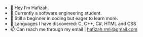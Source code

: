 - 👋 Hey I’m Hafizah.
- 👀 Currently a software engineering student.
- 🌱 Still a beginner in coding but eager to learn more.
- 💞️ Languages I have discovered: C, C++, C#, HTML and CSS
- 📫 Can reach me through my email | hafizah.rmli@gmail.com

<!---
Hafiiii/Hafiiii is a ✨ special ✨ repository because its `README.md` (this file) appears on your GitHub profile.
You can click the Preview link to take a look at your changes.
--->
